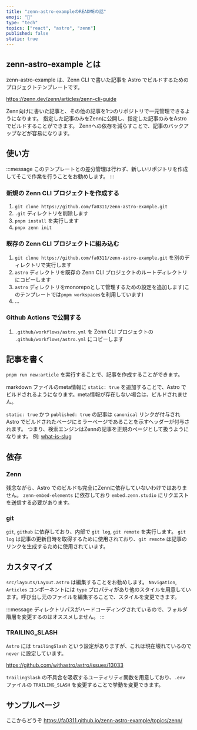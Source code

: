 ```yaml
---
title: "zenn-astro-exampleのREADMEの話"
emoji: "🐥"
type: "tech"
topics: ["react", "astro", "zenn"]
published: false
static: true
---
```


## zenn-astro-example とは

zenn-astro-example は、Zenn CLI で書いた記事を Astro でビルドするためのプロジェクトテンプレートです。

https://zenn.dev/zenn/articles/zenn-cli-guide

Zenn向けに書いた記事と、その他の記事を1つのリポジトリで一元管理できるようになります。
指定した記事のみをZennに公開し、指定した記事のみをAstroでビルドすることができます。
Zennへの依存を減らすことで、記事のバックアップなどが容易になります。

## 使い方

:::message
このテンプレートとの差分管理は行わず、新しいリポジトリを作成してそこで作業を行うことをお勧めします。
:::

### 新規の Zenn CLI プロジェクトを作成する

1. `git clone https://github.com/fa0311/zenn-astro-example.git`
1. `.git` ディレクトリを削除します
1. `pnpm install` を実行します
1. `pnpx zenn init`

### 既存の Zenn CLI プロジェクトに組み込む

1. `git clone https://github.com/fa0311/zenn-astro-example.git` を別のディレクトリで実行します
1. `astro` ディレクトリを既存の Zenn CLI プロジェクトのルートディレクトリにコピーします
1. `astro` ディレクトリをmonorepoとして管理するための設定を追加します(このテンプレートでは`pnpm workspaces`を利用しています)
1. ...

### Github Actions で公開する

1. `.github/workflows/astro.yml` を Zenn CLI プロジェクトの `.github/workflows/astro.yml` にコピーします

## 記事を書く

`pnpm run new:article` を実行することで、記事を作成することができます。

markdown ファイルのmeta情報に `static: true` を追加することで、Astro でビルドされるようになります。meta情報が存在しない場合は、ビルドされません。

`static: true` かつ `published: true` の記事は `canonical` リンクが付与され Astro でビルドされたページにミラーページであることを示すヘッダーが付与されます。
つまり、検索エンジンはZennの記事を正規のページとして扱うようになります。
例: [what-is-slug](/zenn-astro-example/articles/what-is-slug)

## 依存

### Zenn

残念ながら、Astro でのビルドも完全にZennに依存していないわけではありません。
`zenn-embed-elements` に依存しており `embed.zenn.studio` にリクエストを送信する必要があります。

### git

`git`, `github` に依存しており、内部で `git log`, `git remote` を実行します。
`git log` は記事の更新日時を取得するために使用されており、`git remote` は記事のリンクを生成するために使用されています。

## カスタマイズ

`src/layouts/Layout.astro` は編集することをお勧めします。
`Navigation`, `Articles` コンポーネントには `type` プロパティがあり他のスタイルを用意しています。呼び出し元のファイルを編集することで、スタイルを変更できます。

:::message
ディレクトリパスがハードコーディングされているので、フォルダ階層を変更するのはオススメしません。
:::

### TRAILING_SLASH

`Astro` には `trailingSlash` という設定がありますが、これは現在壊れているので `never` に設定しています。

<https://github.com/withastro/astro/issues/13033>

`trailingSlash` の不具合を吸収するユーティリティ関数を用意しており、`.env` ファイルの `TRAILING_SLASH` を変更することで挙動を変更できます。

## サンプルページ

ここからどうぞ
<https://fa0311.github.io/zenn-astro-example/topics/zenn/>
